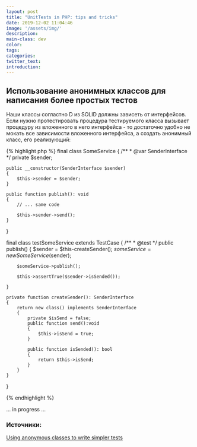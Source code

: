 ```yaml
---
layout: post
title: "UnitTests in PHP: tips and tricks"
date: 2019-12-02 11:04:46
image: '/assets/img/'
description:
main-class: dev
color:
tags:
categories:
twitter_text:
introduction:
---
```


## Использование анонимных классов для написания более простых тестов
Наши классы согластно D из SOLID должны зависеть от интерфейсов. Если нужно протестировать процедура тестируемого класса вызывает процедуру из вложенного в него интерфейса - то достаточно удобно не мокать все зависимости вложенного интерфейса, а создать анонимный класс, его реализующий:

{% highlight php %}
final class SomeService
{
   /**
    * @var SenderInterface
    */ 
    private $sender;

    public __constructor(SenderInterface $sender)
    {
        $this->sender = $sender;
    }

    public function publish(): void
    {
        // ... same code

        $this->sender->send();
    }
}

final class testSomeService extends TestCase
{
    /**
     * @test
     */
    public publish()
    {
        $sender = $this-createSender();
        $someService = new SomeService($sender);

        $someService->publish();
        
        $this->assertTrue($sender->isSended());

    }

    private function createSender(): SenderInterface
    {
        return new class() implements SenderInterface
        {
            private $isSend = false;
            public function send():void
            {
                $this->isSend = true;
            }

            public function isSended(): bool
            {
                return $this->isSend;
            }
        }
    }
}

{% endhighlight %}

... in progress ... 

### Источники:
[Using anonymous classes to write simpler tests](https://mnapoli.fr/anonymous-classes-in-tests/)